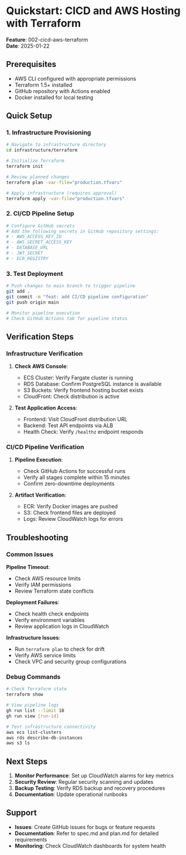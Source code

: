 # Quickstart: CICD and AWS Hosting with Terraform

**Feature**: 002-cicd-aws-terraform  
**Date**: 2025-01-22

## Prerequisites

- AWS CLI configured with appropriate permissions
- Terraform 1.5+ installed
- GitHub repository with Actions enabled
- Docker installed for local testing

## Quick Setup

### 1. Infrastructure Provisioning

```bash
# Navigate to infrastructure directory
cd infrastructure/terraform

# Initialize Terraform
terraform init

# Review planned changes
terraform plan -var-file="production.tfvars"

# Apply infrastructure (requires approval)
terraform apply -var-file="production.tfvars"
```

### 2. CI/CD Pipeline Setup

```bash
# Configure GitHub secrets
# Add the following secrets in GitHub repository settings:
# - AWS_ACCESS_KEY_ID
# - AWS_SECRET_ACCESS_KEY
# - DATABASE_URL
# - JWT_SECRET
# - ECR_REGISTRY
```

### 3. Test Deployment

```bash
# Push changes to main branch to trigger pipeline
git add .
git commit -m "feat: add CI/CD pipeline configuration"
git push origin main

# Monitor pipeline execution
# Check GitHub Actions tab for pipeline status
```

## Verification Steps

### Infrastructure Verification

1. **Check AWS Console**:
   - ECS Cluster: Verify Fargate cluster is running
   - RDS Database: Confirm PostgreSQL instance is available
   - S3 Buckets: Verify frontend hosting bucket exists
   - CloudFront: Check distribution is active

2. **Test Application Access**:
   - Frontend: Visit CloudFront distribution URL
   - Backend: Test API endpoints via ALB
   - Health Check: Verify `/healthz` endpoint responds

### CI/CD Pipeline Verification

1. **Pipeline Execution**:
   - Check GitHub Actions for successful runs
   - Verify all stages complete within 15 minutes
   - Confirm zero-downtime deployments

2. **Artifact Verification**:
   - ECR: Verify Docker images are pushed
   - S3: Check frontend files are deployed
   - Logs: Review CloudWatch logs for errors

## Troubleshooting

### Common Issues

**Pipeline Timeout**:
- Check AWS resource limits
- Verify IAM permissions
- Review Terraform state conflicts

**Deployment Failures**:
- Check health check endpoints
- Verify environment variables
- Review application logs in CloudWatch

**Infrastructure Issues**:
- Run `terraform plan` to check for drift
- Verify AWS service limits
- Check VPC and security group configurations

### Debug Commands

```bash
# Check Terraform state
terraform show

# View pipeline logs
gh run list --limit 10
gh run view [run-id]

# Test infrastructure connectivity
aws ecs list-clusters
aws rds describe-db-instances
aws s3 ls
```

## Next Steps

1. **Monitor Performance**: Set up CloudWatch alarms for key metrics
2. **Security Review**: Regular security scanning and updates
3. **Backup Testing**: Verify RDS backup and recovery procedures
4. **Documentation**: Update operational runbooks

## Support

- **Issues**: Create GitHub issues for bugs or feature requests
- **Documentation**: Refer to spec.md and plan.md for detailed requirements
- **Monitoring**: Check CloudWatch dashboards for system health